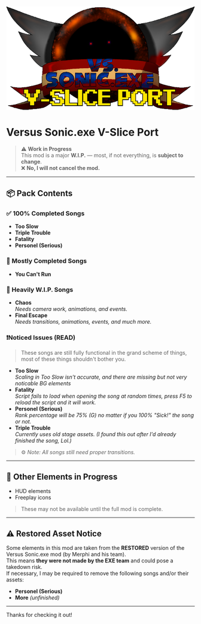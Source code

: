 ![Oops! Image didn't load! (Insert EXE logo)](dump/exeV.png)

# Versus Sonic.exe V-Slice Port

> ⚠️ **Work in Progress**  
> This mod is a major **W.I.P.** — most, if not everything, is **subject to change**.  
> ❌ **No, I will not cancel the mod.**

---

## 📦 Pack Contents

### ✅ 100% Completed Songs
- **Too Slow**
- **Triple Trouble**
- **Fatality**
- **Personel (Serious)**

### 🔧 Mostly Completed Songs
- **You Can't Run**

### 🚧 Heavily W.I.P. Songs
- **Chaos**  
  _Needs camera work, animations, and events._
- **Final Escape**  
  _Needs transitions, animations, events, and much more._

### ❗Noticed Issues (READ)
> These songs are still fully functional in the grand scheme of things, most of these things shouldn't bother you.

- **Too Slow**  
  _Scaling in Too Slow isn't accurate, and there are missing but not very noticable BG elements_
- **Fatality**  
  _Script fails to load when opening the song at random times, press F5 to reload the script and it will work._
- **Personel (Serious)**  
  _Rank percentage will be 75% (G) no matter if you 100% "Sick!" the song or not._
- **Triple Trouble**  
  _Currently uses old stage assets. (I found this out after I'd already finished the song, Lol.)_

> ⚙️ _Note: All songs still need proper transitions._

---

## 🧩 Other Elements in Progress

- HUD elements  
- Freeplay icons  

> These may not be available until the full mod is complete.

---

## ⚠️ Restored Asset Notice

Some elements in this mod are taken from the **RESTORED** version of the Versus Sonic.exe mod (by Merphi and his team).  
This means **they were not made by the EXE team** and could pose a takedown risk.  
If necessary, I may be required to remove the following songs and/or their assets:

- **Personel (Serious)**
- **More** _(unfinished)_

---

Thanks for checking it out!
